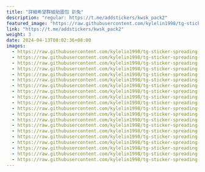 ```yaml
---
title: "詳細希望群組貼圖包 趴兔"
description: "regular: https://t.me/addstickers/kwsk_pack2"
featured_image: "https://raw.githubusercontent.com/kylelin1998/tg-sticker-spreading-worldwide-images/main/img/75b6ba4c-7f08-4a33-b30f-c877b369ee93.jpg"
link: "https://t.me/addstickers/kwsk_pack2"
weight: 3
date: 2024-04-13T08:02:36+08:00
images:
  - https://raw.githubusercontent.com/kylelin1998/tg-sticker-spreading-worldwide-images/main/img/75b6ba4c-7f08-4a33-b30f-c877b369ee93.jpg
  - https://raw.githubusercontent.com/kylelin1998/tg-sticker-spreading-worldwide-images/main/img/db64473f-4aae-40ce-b933-24881e1914fa.jpg
  - https://raw.githubusercontent.com/kylelin1998/tg-sticker-spreading-worldwide-images/main/img/2bfcaf84-c0a2-4867-8370-cd6eb0a4cacc.jpg
  - https://raw.githubusercontent.com/kylelin1998/tg-sticker-spreading-worldwide-images/main/img/3228f59a-fc9e-4e16-881f-a798b7e9f6e7.jpg
  - https://raw.githubusercontent.com/kylelin1998/tg-sticker-spreading-worldwide-images/main/img/5e9ec3ef-6bd7-484c-98f9-b92eec6de542.jpg
  - https://raw.githubusercontent.com/kylelin1998/tg-sticker-spreading-worldwide-images/main/img/1ce7cf78-ba82-4589-9dbd-00853f69be92.jpg
  - https://raw.githubusercontent.com/kylelin1998/tg-sticker-spreading-worldwide-images/main/img/136aaa39-a42e-422e-a9b2-e9227f05db1c.jpg
  - https://raw.githubusercontent.com/kylelin1998/tg-sticker-spreading-worldwide-images/main/img/b199979b-9904-439d-8bf8-83324d3ce1f6.jpg
  - https://raw.githubusercontent.com/kylelin1998/tg-sticker-spreading-worldwide-images/main/img/36499b41-2a58-4bb1-8d76-80931074e8fa.jpg
  - https://raw.githubusercontent.com/kylelin1998/tg-sticker-spreading-worldwide-images/main/img/653e76f8-22ac-4535-8958-b6fb53b6c746.jpg
  - https://raw.githubusercontent.com/kylelin1998/tg-sticker-spreading-worldwide-images/main/img/699631f8-109c-4343-b840-4a1a769bda7b.jpg
  - https://raw.githubusercontent.com/kylelin1998/tg-sticker-spreading-worldwide-images/main/img/757ab807-d3bc-4c72-aca0-1f518e9f3ae5.jpg
  - https://raw.githubusercontent.com/kylelin1998/tg-sticker-spreading-worldwide-images/main/img/f504984c-30de-4670-859a-bd991c7b501e.jpg
  - https://raw.githubusercontent.com/kylelin1998/tg-sticker-spreading-worldwide-images/main/img/5782e271-4d6d-41b6-ac2e-18292d7a8f74.jpg
  - https://raw.githubusercontent.com/kylelin1998/tg-sticker-spreading-worldwide-images/main/img/36809b15-a14e-43af-b238-d55df394b099.jpg
  - https://raw.githubusercontent.com/kylelin1998/tg-sticker-spreading-worldwide-images/main/img/5ca25822-c322-4d9b-aaae-ebc9126aa214.jpg
  - https://raw.githubusercontent.com/kylelin1998/tg-sticker-spreading-worldwide-images/main/img/2a0e23db-842b-45aa-a0f4-4393df8be562.jpg
  - https://raw.githubusercontent.com/kylelin1998/tg-sticker-spreading-worldwide-images/main/img/3287648c-c25e-4f25-b7e2-b6cb1d8f6e47.jpg
  - https://raw.githubusercontent.com/kylelin1998/tg-sticker-spreading-worldwide-images/main/img/ebe38b02-6cbc-4cd6-a74c-c834f127e9f8.jpg
  - https://raw.githubusercontent.com/kylelin1998/tg-sticker-spreading-worldwide-images/main/img/1ba2eac7-cbc8-4077-8ccf-8a0442e76876.jpg
---
```

